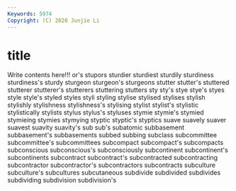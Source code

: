 ```yaml
---
Keywords: 5974
Copyright: (C) 2020 Junjie Li
---
```


# title

Write contents here!!!
or's 
stupors 
sturdier 
sturdiest 
sturdily 
sturdiness 
sturdiness's 
sturdy
sturgeon 
sturgeon's 
sturgeons 
stutter 
stutter's 
stuttered 
stutterer 
stutterer's 
stutterers 
stuttering
stutters 
sty 
sty's 
stye 
stye's 
styes 
style 
style's 
styled 
styles
styli 
styling 
stylise 
stylised 
stylises 
stylish 
stylishly 
stylishness 
stylishness's 
stylising
stylist 
stylist's 
stylistic 
stylistically 
stylists 
stylus 
stylus's 
styluses 
stymie 
stymie's
stymied 
stymieing 
stymies 
stymying 
styptic 
styptic's 
styptics 
suave 
suavely 
suaver
suavest 
suavity 
suavity's 
sub 
sub's 
subatomic 
subbasement 
subbasement's 
subbasements 
subbed
subbing 
subclass 
subcommittee 
subcommittee's 
subcommittees 
subcompact 
subcompact's 
subcompacts 
subconscious 
subconscious's
subconsciously 
subcontinent 
subcontinent's 
subcontinents 
subcontract 
subcontract's 
subcontracted 
subcontracting 
subcontractor 
subcontractor's
subcontractors 
subcontracts 
subculture 
subculture's 
subcultures 
subcutaneous 
subdivide 
subdivided 
subdivides 
subdividing
subdivision 
subdivision's 

